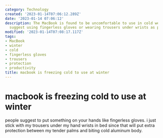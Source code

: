 ```yaml
---
category: Technology
created: '2023-01-14T07:06:12.289Z'
date: '2023-01-14 07:06:12'
description: The MacBook is found to be uncomfortable to use in cold weather. Users
  suggest using fingerless gloves or wearing trousers under wrists as protective measures.
modified: '2023-01-14T07:08:17.117Z'
tags:
- MacBook
- winter
- cold
- fingerless gloves
- trousers
- protection
- productivity
title: macbook is freezing cold to use at winter
---
```


# macbook is freezing cold to use at winter

people suggest to put something on your hands like fingerless gloves. i just stick with my trousers under my hand wrists in bed since that will put extra protection between my tender palms and biting cold aluminum body.
